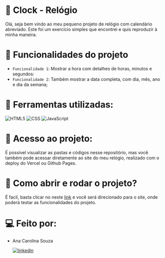# 🔵 Clock - Relógio

Olá, seja bem vindo ao meu pequeno projeto de relógio com calendário abreviado. Este foi um exercício simples que encontrei e quis reproduzir à minha maneira.

# :hammer: Funcionalidades do projeto

- `Funcionalidade 1`: Mostrar a hora com detalhes de horas, minutos e segundos:
- `Funcionalidade 2`: Também mostrar a data completa, com dia, mês, ano e dia da semana;

# :wrench: Ferramentas utilizadas:

![HTML5](https://img.shields.io/badge/HTML-239120?style=for-the-badge&logo=html5&logoColor=white) ![CSS](https://img.shields.io/badge/CSS-239120?&style=for-the-badge&logo=css3&logoColor=white) ![JavaScript](https://img.shields.io/badge/JavaScript-F7DF1E?style=for-the-badge&logo=javascript&logoColor=black)

# :file_folder: Acesso ao projeto:

É possível visualizar as pastas e códigos nesse repositório, mas você também pode acessar diretamente ao site do meu relógio, realizado com o deploy do Vercel ou Github Pages.

# :open_file_folder: Como abrir e rodar o projeto?

É facil, basta clicar no neste [link](https://clock-beige-omega.vercel.app/) e você será direcionado para o site, onde poderá testar as funcionalidades do projeto.

# 💻 Feito por:

* Ana Carolina Souza

  [![linkedin](https://img.shields.io/badge/linkedin-0A66C2?style=for-the-badge&logo=linkedin&logoColor=white)](https://www.linkedin.com/in/anacsmedeiros/)
